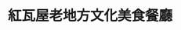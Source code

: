 ---
title: "紅瓦屋老地方文化美食餐廳"
description: "紅瓦屋老地方文化美食餐廳"
layout: shop
keywords:
  - 美食競賽
  - 台灣美食
  - 美食精選
datePublished: "2025-06-30"
dateModified: "2025-07-02"
city: "花蓮縣"
district: "光復鄉"
address: "花蓮縣光復鄉大全街62巷16號"
phone: "038704601"
geo: "23.660812566619605, 121.41025771649912"
google_map: "https://maps.app.goo.gl/B2RicZQH2vXwzmuf6"
footinder: "https://footinder.com.tw/%E8%8A%B1%E8%93%AE%E7%B8%A3%E5%85%89%E5%BE%A9%E9%84%89/5714/"
official: "https://www.facebook.com/cifadahan6216/"
award:
  - name: "500盤"
    year: "2024"
    entries:
      - dishes:
          - "石頭火鍋"

---